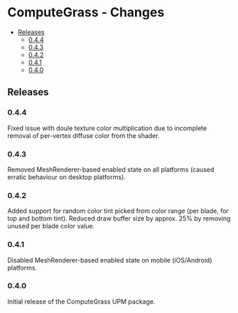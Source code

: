 ﻿# ComputeGrass - Changes

<!--TOC-->
  - [Releases](#releases)
    - [0.4.4](#0.4.4)
    - [0.4.3](#0.4.3)
    - [0.4.2](#0.4.2)
    - [0.4.1](#0.4.1)
    - [0.4.0](#0.4.0)
<!--/TOC-->

## Releases
### 0.4.4
Fixed issue with doule texture color multiplication due to incomplete removal of per-vertex diffuse color from the shader.

### 0.4.3
Removed MeshRenderer-based enabled state on all platforms (caused erratic behaviour on desktop platforms).

### 0.4.2
Added support for random color tint picked from color range (per blade, for top and bottom tint).
Reduced draw buffer size by approx. 25% by removing unused per blade color value.

### 0.4.1
Disabled MeshRenderer-based enabled state on mobile (iOS/Android) platforms.

### 0.4.0
Initial release of the ComputeGrass UPM package.
